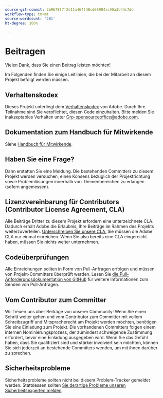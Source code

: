 ```yaml
---
source-git-commit: 2b9678f7f2d11a464f40cd68984ac90a3b44c7dd
workflow-type: tm+mt
source-wordcount: '281'
ht-degree: 100%

---
```

# Beitragen

Vielen Dank, dass Sie einen Beitrag leisten möchten!

Im Folgenden finden Sie einige Leitlinien, die bei der Mitarbeit an diesem Projekt befolgt werden müssen.

## Verhaltenskodex

Dieses Projekt unterliegt dem [Verhaltenskodex](code-of-conduct.md) von Adobe. Durch Ihre Teilnahme sind Sie verpflichtet, diesen Code einzuhalten. Bitte melden Sie inakzeptables Verhalten unter [Grp-opensourceoffice@adobe.com](mailto:Grp-opensourceoffice@adobe.com).

## Dokumentation zum Handbuch für Mitwirkende

Siehe [Handbuch für Mitwirkende](https://experienceleague.adobe.com/docs/contributor/contributor-guide/introduction.html?lang=de).

## Haben Sie eine Frage?

Dann erstatten Sie eine Meldung. Die bestehenden Committers zu diesem Projekt werden versuchen, einen Konsens bezüglich der Projektrichtung sowie Problemlösungen innerhalb von Themenbereichen zu erlangen (sofern angemessen).

## Lizenzvereinbarung für Contributors (Contributor License Agreement, CLA)

Alle Beiträge Dritter zu diesem Projekt erfordern eine unterzeichnete CLA. Dadurch erhält Adobe die Erlaubnis, Ihre Beiträge im Rahmen des Projekts weiterzuverteilen. [Unterschreiben Sie unsere CLA.](http://opensource.adobe.com/cla.html) Sie müssen die Adobe CLA nur einmal einreichen. Wenn Sie also bereits eine CLA eingereicht haben, müssen Sie nichts weiter unternehmen.

## Codeüberprüfungen

Alle Einreichungen sollten in Form von Pull-Anfragen erfolgen und müssen von Projekt-Committers überprüft werden. Lesen Sie [die Pull-Anforderungsdokumentation von GitHub](https://help.github.com/de/github/collaborating-with-issues-and-pull-requests/about-pull-requests) für weitere Informationen zum Senden von Pull-Anfragen.

<!--
Lastly, please follow the [pull request template](PULL_REQUEST_TEMPLATE.md) when
submitting a pull request!
-->

## Vom Contributor zum Committer

Wir freuen uns über Beiträge von unserer Community! Wenn Sie einen Schritt weiter gehen und vom Contributor zum Committer mit vollem Schreibzugriff und Mitspracherecht am Projekt werden möchten, benötigen Sie eine Einladung zum Projekt. Die vorhandenen Committers folgen einem internen Nominierungsprozess, der zumindest schweigende Zustimmung erfordert, bevor eine Einladung ausgegeben wird. Wenn Sie das Gefühl haben, dass Sie qualifiziert sind und stärker involviert sein möchten, können Sie sich jederzeit an bestehende Committers wenden, um mit ihnen darüber zu sprechen.

## Sicherheitsprobleme

Sicherheitsprobleme sollten nicht bei diesem Problem-Tracker gemeldet werden. Stattdessen sollten [Sie derartige Probleme unseren Sicherheitsexperten melden](https://helpx.adobe.com/de/security/alertus.html).
